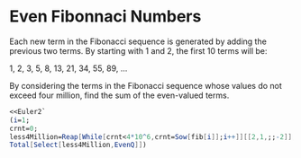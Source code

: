 # Even Fibonnaci Numbers

Each new term in the Fibonacci sequence is generated by adding the previous two terms. By starting with 1 and 2, the first 10 terms will be:

1, 2, 3, 5, 8, 13, 21, 34, 55, 89, ...

By considering the terms in the Fibonacci sequence whose values do not exceed four million, find the sum of the even-valued terms.

```Mathematica
<<Euler2`
(i=1;
crnt=0;
less4Million=Reap[While[crnt<4*10^6,crnt=Sow[fib[i]];i++]][[2,1,;;-2]];
Total[Select[less4Million,EvenQ]])
```

